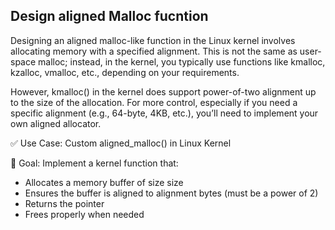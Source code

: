 
## Design aligned Malloc fucntion
Designing an aligned malloc-like function in the Linux kernel involves allocating memory with a specified alignment. This is not the same as user-space malloc; instead, in the kernel, you typically use functions like kmalloc, kzalloc, vmalloc, etc., depending on your requirements.

However, kmalloc() in the kernel does support power-of-two alignment up to the size of the allocation. For more control, especially if you need a specific alignment (e.g., 64-byte, 4KB, etc.), you’ll need to implement your own aligned allocator.

✅ Use Case: Custom aligned_malloc() in Linux Kernel

🎯 Goal:
Implement a kernel function that:

- Allocates a memory buffer of size size
- Ensures the buffer is aligned to alignment bytes (must be a power of 2)
- Returns the pointer
- Frees properly when needed

